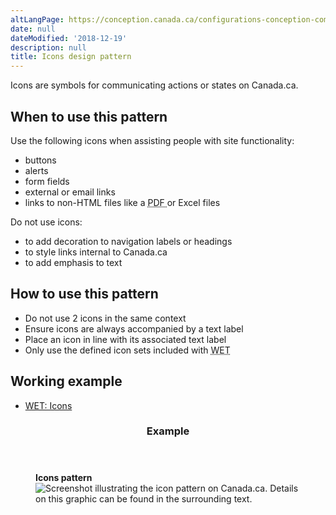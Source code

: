 ```yaml
---
altLangPage: https://conception.canada.ca/configurations-conception-communes/icones.html
date: null
dateModified: '2018-12-19'
description: null
title: Icons design pattern
---
```



<div>
 
 <section>
  <p>
   Icons are symbols for communicating actions or states on Canada.ca.
  </p>
  <section>
   <h2>
    When to use this pattern
   </h2>
   <p>
    Use the following icons when assisting people with site functionality:
   </p>
   <ul>
    <li>
     buttons
    </li>
    <li>
     alerts
    </li>
    <li>
     form fields
    </li>
    <li>
     external or email links
    </li>
    <li>
     links to non-HTML files like a
     <abbr title="Portable Document Format">
      PDF
     </abbr>
     or Excel files
    </li>
   </ul>
   <p>
    Do not use icons:
   </p>
   <ul>
    <li>
     to add decoration to navigation labels or headings
    </li>
    <li>
     to style links internal to Canada.ca
    </li>
    <li>
     to add emphasis to text
    </li>
   </ul>
  </section>
  <section>
   <h2>
    How to use this pattern
   </h2>
   <ul>
    <li>
     Do not use 2 icons in the same context
    </li>
    <li>
     Ensure icons are always accompanied by a text label
    </li>
    <li>
     Place an icon in line with its associated text label
    </li>
    <li>
     Only use the defined icon sets included with
     <abbr title="Web Experience Toolkit">
      WET
     </abbr>
    </li>
   </ul>
  </section>
  <section>
   <h2>
    Working example
   </h2>
   <ul>
    <li>
     <a href="http://wet-boew.github.io/wet-boew-styleguide/design/icons-en.html">
      WET: Icons
     </a>
    </li>
   </ul>
  </section>
  <section class="panel panel-primary">
   <header class="panel-heading">
    <h3 class="panel-title">
     Example
    </h3>
   </header>
   <div class="panel-body">
    <figure class="mrgn-bttm-sm">
     <figcaption class="text-center">
      <b>
       Icons pattern
      </b>
     </figcaption>
     <img alt="Screenshot illustrating the icon pattern on Canada.ca. Details on this graphic can be found in the surrounding text." class="img-responsive center-block" src="https://www.canada.ca/content/dam/tbs-sct/images/government-communications/canada-content-style-guide/icons-pattern-eng.jpg"/>
    </figure>
   </div>
  </section>
 </section>
</div>




